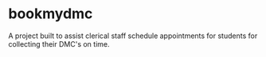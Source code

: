 # bookmydmc
A project built to assist clerical staff schedule appointments for students for collecting their DMC's on time. 
